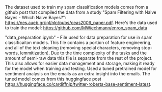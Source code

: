 The dataset used to train my spam classification models comes from a github post that compiled the data from a study
"Spam Filtering with Naive Bayes - Which Naive Bayes?": https://nes.aueb.gr/ipl/nlp/pubs/ceas2006_paper.pdf. 
Here's the data used to train the model: https://github.com/MWiechmann/enron_spam_data

"data_preparation.ipynb" -
  File used for data preparation for use in spam classificaiton models. This file contains a portion of feature engineering, and all of the text cleaning (removing special characters, removing stop-words, lemmitization). Due to the time complexity of the tasks and the amount of semi-raw data this file is separate from the rest of the project. This also allows for easier data management and storage, making it ready for the model when training and testing. Used a tuned pretrained model for sentiment analysis on the emails as an extra insight into the emails. The tuned model comes from this huggingface post https://huggingface.co/cardiffnlp/twitter-roberta-base-sentiment-latest.
